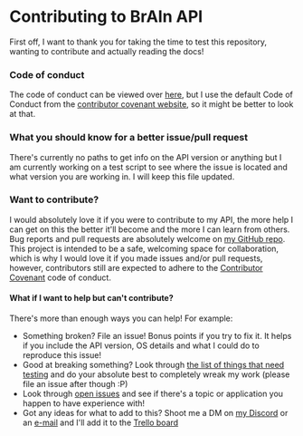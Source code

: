 # Contributing to BrAIn API

First off, I want to thank you for taking the time to test this repository, wanting to contribute and actually reading the docs!

### Code of conduct
The code of conduct can be viewed over [here](https://github.com/LucAngevare/BrAIn-API/blob/master/docs/CODE_OF_CONDUCT.md), but I use the default Code of Conduct from the [contributor covenant website](https://www.contributor-covenant.org/), so it might be better to look at that.

### What you should know for a better issue/pull request
There's currently no paths to get info on the API version or anything but I am currently working on a test script to see where the issue is located and what version you are working in. I will keep this file updated.

### Want to contribute?
I would absolutely love it if you were to contribute to my API, the more help I can get on this the better it'll become and the more I can learn from others.
Bug reports and pull requests are absolutely welcome on [my GitHub repo](https://github.com/LucAngevare/BrAIn-API). This project is intended to be a safe, welcoming space for collaboration, which is why I would love it if you made issues and/or pull requests, however, contributors still are expected to adhere to the [Contributor Covenant](http://contributor-covenant.org) code of conduct.

#### What if I want to help but can't contribute?
There's more than enough ways you can help! For example:
* Something broken? File an issue! Bonus points if you try to fix it. It helps if you include the API version, OS details and what I could do to reproduce this issue!
* Good at breaking something? Look through [the list of things that need testing](https://github.com/LucAngevare/BrAIn-API/blob/master/docs/testMe.md) and do your absolute best to completely wreak my work (please file an issue after though :P)
* Look through [open issues](https://github.com/LucAngevare/BrAIn-API/issues?state=open) and see if there's a topic or application you happen to have experience with!
* Got any ideas for what to add to this? Shoot me a DM on [my Discord](https://discord.com/users/478903410159255572) or an [e-mail](mailto:lucangevare@gmail.com) and I'll add it to the [Trello board](https://trello.com/b/rtyhPHep)
